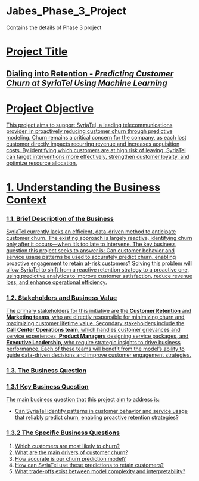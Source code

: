 # Jabes_Phase_3_Project
Contains the details of Phase 3 project
# **<u>Project Title**
## **Dialing into Retention -**  ***Predicting Customer Churn at SyriaTel Using Machine Learning***

# Project Objective
This project aims to support SyriaTel, a leading telecommunications provider, in proactively reducing customer churn through predictive modeling. Churn remains a critical concern for the company, as each lost customer directly impacts recurring revenue and increases acquisition costs. By identifying which customers are at high risk of leaving, SyriaTel can target interventions more effectively, strengthen customer loyalty, and optimize resource allocation.

# **1. Understanding the Business Context**
### **<u>1.1. Brief Description of the Business**
SyriaTel currently lacks an efficient, data-driven method to anticipate customer churn. The existing approach is largely reactive, identifying churn only after it occurs—when it’s too late to intervene. 
The key business question this project seeks to answer is:
Can customer behavior and service usage patterns be used to accurately predict churn, enabling proactive engagement to retain at-risk customers?
Solving this problem will allow SyriaTel to shift from a reactive retention strategy to a proactive one, using predictive analytics to improve customer satisfaction, reduce revenue loss, and enhance operational efficiency.

### **<u>1.2. Stakeholders and Business Value**<u>
The primary stakeholders for this initiative are the **Customer Retention** and **Marketing teams**, who are directly responsible for minimizing churn and maximizing customer lifetime value. Secondary stakeholders include the **Call Center Operations team**, which handles customer grievances and service experiences, **Product Managers** designing service packages, and **Executive Leadership,** who require strategic insights to drive business performance. Each of these teams will benefit from the model’s ability to guide data-driven decisions and improve customer engagement strategies.

### **<u>1.3. The Business Question**
### 1.3.1 Key Business Question
The main business question that this project aim to address is:

- Can SyriaTel identify patterns in customer behavior and service usage that reliably predict churn, enabling proactive retention strategies?

### 1.3.2 The Specific Business Questions
1.	Which customers are most likely to churn?
2.	What are the main drivers of customer churn?
3.	How accurate is our churn prediction model?
4.	How can SyriaTel use these predictions to retain customers?
5.	What trade-offs exist between model complexity and interpretability?



